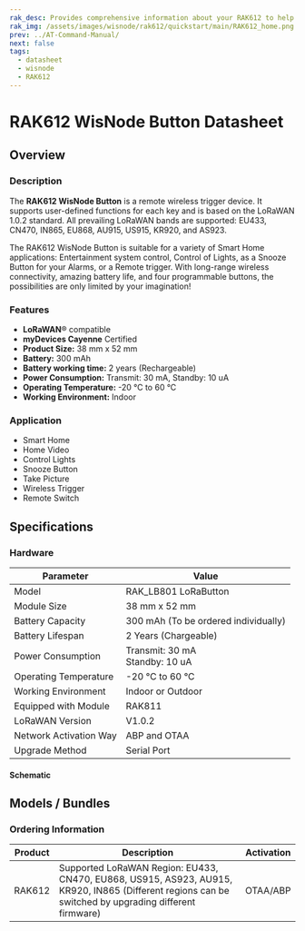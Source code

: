 ```yaml
---
rak_desc: Provides comprehensive information about your RAK612 to help you use it. This information includes technical specifications, characteristics, and requirements, and it also discusses the device components.
rak_img: /assets/images/wisnode/rak612/quickstart/main/RAK612_home.png
prev: ../AT-Command-Manual/
next: false
tags:
  - datasheet
  - wisnode
  - RAK612
---
```


# RAK612 WisNode Button Datasheet

## Overview

### Description

The **RAK612 WisNode Button** is a remote wireless trigger device. It supports user-defined functions for each key and is based on the LoRaWAN 1.0.2 standard. All prevailing LoRaWAN bands are supported: EU433, CN470, IN865, EU868, AU915, US915, KR920, and AS923.

The RAK612 WisNode Button is suitable for a variety of Smart Home applications: Entertainment system control, Control of Lights, as a Snooze Button for your Alarms, or a Remote trigger. With long-range wireless connectivity, amazing battery life, and four programmable buttons, the possibilities are only limited by your imagination!

### Features

- **LoRaWAN**® compatible
- **myDevices Cayenne** Certified
- **Product Size:** 38&nbsp;mm x 52&nbsp;mm
- **Battery:** 300&nbsp;mAh
- **Battery working time:** 2 years (Rechargeable)
- **Power Consumption:** Transmit: 30&nbsp;mA, Standby: 10&nbsp;uA
- **Operating Temperature:** -20&nbsp;°C to 60&nbsp;°C
- **Working Environment:** Indoor

### Application

- Smart Home
- Home Video
- Control Lights
- Snooze Button
- Take Picture
- Wireless Trigger
- Remote Switch
  

## Specifications

### Hardware

| Parameter              | Value                                         |
| ---------------------- | --------------------------------------------- |
| Model                  | RAK_LB801 LoRaButton                          |
| Module Size            | 38&nbsp;mm x 52&nbsp;mm                       |
| Battery Capacity       | 300&nbsp;mAh (To be ordered individually)     |
| Battery Lifespan       | 2 Years (Chargeable)                          |
| Power Consumption      | Transmit: 30&nbsp;mA <br> Standby: 10&nbsp;uA |
| Operating Temperature  | -20&nbsp;°C to 60&nbsp;°C                     |
| Working Environment    | Indoor or Outdoor                             |
| Equipped with Module   | RAK811                                        |
| LoRaWAN Version        | V1.0.2                                        |
| Network Activation Way | ABP and OTAA                                  |
| Upgrade Method         | Serial Port                                   |


#### Schematic

<rk-img
  src="/assets/images/wisnode/rak612/datasheet/rak612-schematic1.png"
  width="100%"
  caption="RAK612 Schematic Diagram"
/>

<rk-img
  src="/assets/images/wisnode/rak612/datasheet/rak612-schematic2.png"
  width="100%"
  caption="RAK612 Schematic Diagram"
/>

<rk-img
  src="/assets/images/wisnode/rak612/datasheet/rak612-pcb.png"
  width="40%"
  caption="RAK612 PCB File"
/>

## Models / Bundles

### Ordering Information

| Product              | Description                                                                                                                                             | Activation |
| -------------------- | ---------------------------------------------------------------------------------------------------------------------------------------------------- | ---------- |
| RAK612 | Supported LoRaWAN Region: EU433, CN470, EU868, US915, AS923, AU915, KR920, IN865 (Different regions can be switched by upgrading different firmware) | OTAA/ABP   |